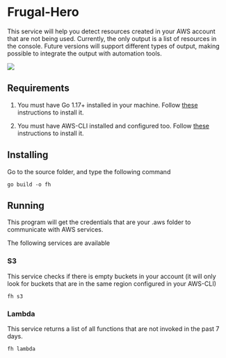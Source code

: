 # Frugal-Hero

This service will help you detect resources created in your AWS account that are not being used. 
Currently, the only output is a list of resources in the console. Future versions will support different types of output, 
making possible to integrate the output with automation tools. 

![](https://media4.giphy.com/media/Ti22D4CDvb5fvUtNPC/giphy.gif?cid=790b7611186d72ab4214d8197f00edd1ad4ea6d1ec0b9b3b&rid=giphy.gif&ct=g)

## Requirements

1. You must have Go 1.17+ installed in your machine. Follow [these](https://go.dev/doc/install) instructions to install it.

2. You must have AWS-CLI installed and configured too. Follow [these](https://docs.aws.amazon.com/cli/latest/userguide/getting-started-install.html) instructions to install it.

## Installing

Go to the source folder, and type the following command
```
go build -o fh
```

## Running

This program will get the credentials that are your .aws folder to communicate with AWS services.

The following services are available

### S3

This service checks if there is empty buckets in your account (it will only look for buckets that are in the same region configured in your AWS-CLI)

```
fh s3
```

### Lambda

This service returns a list of all functions that are not invoked in the past 7 days.

```
fh lambda
```
